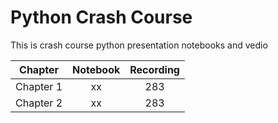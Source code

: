 # Python Crash Course
This is crash course python presentation notebooks and vedio


| Chapter | Notebook | Recording |
| :---: | :---: | :---: |
| Chapter 1 | xx | 283 |
| Chapter 2 | xx | 283 |

